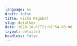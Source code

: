 ```yaml
---
language: es
draft: false
title: Ficha Pegabot
slug: detalhes
date: 2020-10-07T21:07:54-03:00
layout: detailed
headless: false
---
```


